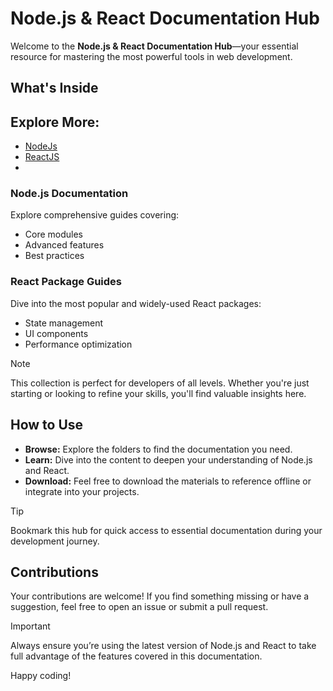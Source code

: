 # Node.js & React Documentation Hub

Welcome to the **Node.js & React Documentation Hub**—your essential resource for mastering the most powerful tools in web development.

## What's Inside

## Explore More:

- [NodeJs](./NPM-Packages-Docs/NodeJs)
- [ReactJS](./NPM-Packages-Docs/ReactJS)
- 
### Node.js Documentation
Explore comprehensive guides covering:
- Core modules
- Advanced features
- Best practices

### React Package Guides
Dive into the most popular and widely-used React packages:
- State management
- UI components
- Performance optimization

>[!NOTE]
> This collection is perfect for developers of all levels. Whether you're just starting or looking to refine your skills, you'll find valuable insights here.

## How to Use

- **Browse:** Explore the folders to find the documentation you need.
- **Learn:** Dive into the content to deepen your understanding of Node.js and React.
- **Download:** Feel free to download the materials to reference offline or integrate into your projects.

>[!TIP]
> Bookmark this hub for quick access to essential documentation during your development journey.

## Contributions

Your contributions are welcome! If you find something missing or have a suggestion, feel free to open an issue or submit a pull request.

>[!IMPORTANT]
> Always ensure you’re using the latest version of Node.js and React to take full advantage of the features covered in this documentation.

Happy coding!

